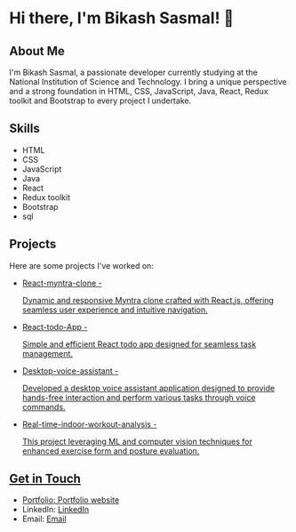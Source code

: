   <h1>Hi there, I'm Bikash Sasmal! 👋</h1>

  <h2>About Me</h2>
  <p>I'm Bikash Sasmal, a passionate developer currently studying at the National Institution of Science and Technology. I bring a unique perspective and a strong foundation in HTML, CSS, JavaScript, Java, React, Redux toolkit and Bootstrap to every project I undertake.</p>

  <h2>Skills</h2>
  <ul>
    <li>HTML</li>
    <li>CSS</li>
    <li>JavaScript</li>
    <li>Java</li>
    <li>React</li>
    <li>Redux toolkit</li>
    <li>Bootstrap</li>
    <li>sql</li>
  </ul>

  <h2>Projects</h2>
  <p>Here are some projects I've worked on:</p>
  <ul>
    <li><a href="https://github.com/Bikash-Sasmal/React-myntra-clone">React-myntra-clone - <br><p>Dynamic and responsive Myntra clone crafted with React.js, offering seamless user experience and intuitive navigation.</p></li>
    <li><a href="https://task-scheduler-react-version.vercel.app/">React-todo-App - <br><p>Simple and efficient React todo app designed for seamless task management.</p></li>
    <li><a href="https://github.com/Bikash-Sasmal/Desktop-Voice-Assistant">Desktop-voice-assistant - <br><p>Developed a desktop voice assistant application designed to provide hands-free interaction and perform various tasks through voice commands.</p></li>
    <li><a href="https://github.com/Bikash-Sasmal/Real-time-indoor-workout-analysis">Real-time-indoor-workout-analysis - <br><p>This project leveraging ML and computer vision techniques for enhanced exercise form and posture evaluation.</p></li>
  </ul>

  <h2>Get in Touch</h2>
  <ul>
    <li>Portfolio: <a href="https://portfolio-website-mu-ruddy.vercel.app">Portfolio website</a></li>
    <li>LinkedIn: <a href="https://www.linkedin.com/in/bikash-sasmal-088a26278">LinkedIn</a></li>
    <li>Email: <a href="mailto:bikash.sasmal.mca.2022@nist.edu">Email</a></li>
  </ul>

